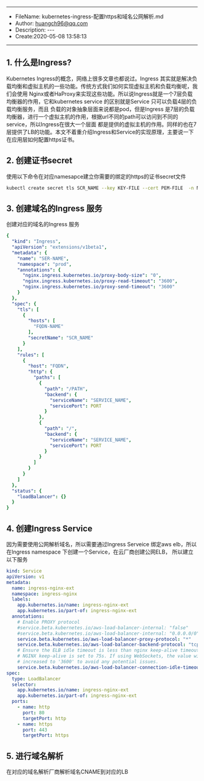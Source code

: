 ___
- FileName: kubernetes-ingress-配置https和域名公网解析.md
- Author: huangch96@qq.com
- Description: ---
- Create:2020-05-08 13:58:13
___

## 1. 什么是Ingress?

Kubernetes Ingress的概念，网络上很多文章也都说过。Ingress 其实就是解决负载均衡和虚拟主机的一些功能。传统方式我们如何实现虚拟主机和负载均衡呢，我们会使用
Nginx或者HaProxy来实现这些功能。所以说Ingress就是一个7层负载均衡器的作用，它和kubernetes service 的区别就是Service 只可以负载4层的负载均衡服务，而且
负载的对象抽象层面来说都是pod，但是Ingress 是7层的负载均衡器，进行一个虚拟主机的作用，根据url不同的path可以访问到不同的service，所以Ingress在很大一个层面
都是提供的虚拟主机的作用。同样的也在7层提供了LB的功能。本文不着重介绍Ingress和Service的实现原理，主要说一下在应用层如何配置https证书。

## 2. 创建证书secret
使用以下命令在对应namesapce建立你需要的绑定的https的证书secret文件

```bash
kubectl create secret tls SCR_NAME --key KEY-FILE --cert PEM-FILE  -n NAMESPACE
```

## 3. 创建域名的Ingress 服务

创建对应的域名的Ingress 服务
```yml
{
  "kind": "Ingress",
  "apiVersion": "extensions/v1beta1",
  "metadata": {
    "name": "SER-NAME",
    "namespace": "prod",
    "annotations": {
      "nginx.ingress.kubernetes.io/proxy-body-size": "0",
      "nginx.ingress.kubernetes.io/proxy-read-timeout": "3600",
      "nginx.ingress.kubernetes.io/proxy-send-timeout": "3600"
    }
  },
  "spec": {
    "tls": [
      {
        "hosts": [
          "FQDN-NAME"
        ],
        "secretName": "SCR_NAME"
      }
    ],
    "rules": [
      {
        "host": "FQDN",
        "http": {
          "paths": [
            {
              "path": "/PATH",
              "backend": {
                "serviceName": "SERVICE_NAME",
                "servicePort": PORT
              }
            },
            {
              "path": "/",
              "backend": {
                "serviceName": "SERVICE_NAME",
                "servicePort": PORT
              }
            }
          ]
        }
      }
    ]
  },
  "status": {
    "loadBalancer": {}
  }
}
```

## 4. 创建Ingress Service

因为需要使用公网解析域名，所以需要通过Ingress Serveice 绑定aws elb，所以在Ingress namespace 下创建一个Service，在云厂商创建公网ELB，
所以建立以下服务

```yml
kind: Service
apiVersion: v1
metadata:
  name: ingress-nginx-ext
  namespace: ingress-nginx
  labels:
    app.kubernetes.io/name: ingress-nginx-ext
    app.kubernetes.io/part-of: ingress-nginx-ext
  annotations:
    # Enable PROXY protocol
    #service.beta.kubernetes.io/aws-load-balancer-internal: "false"
    #service.beta.kubernetes.io/aws-load-balancer-internal: "0.0.0.0/0"
    service.beta.kubernetes.io/aws-load-balancer-proxy-protocol: "*"
    service.beta.kubernetes.io/aws-load-balancer-backend-protocol: "tcp"
    # Ensure the ELB idle timeout is less than nginx keep-alive timeout. By default,
    # NGINX keep-alive is set to 75s. If using WebSockets, the value will need to be
    # increased to '3600' to avoid any potential issues.
    service.beta.kubernetes.io/aws-load-balancer-connection-idle-timeout: "60"
spec:
  type: LoadBalancer
  selector:
    app.kubernetes.io/name: ingress-nginx-ext
    app.kubernetes.io/part-of: ingress-nginx-ext
  ports:
    - name: http
      port: 80
      targetPort: http
    - name: https
      port: 443
      targetPort: https
```

## 5. 进行域名解析
在对应的域名解析厂商解析域名CNAME到对应的LB

